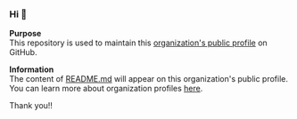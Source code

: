 ### Hi 👋

**Purpose**  
This repository is used to maintain this [organization's public profile](https://github.com/StaytunedLLP?view_as=public) on GitHub.

**Information**  
The content of [README.md](https://github.com/StaytunedLLP/.github/blob/main/profile/README.md) will appear on this organization's public profile.  
You can learn more about organization profiles [here](https://docs.github.com/en/organizations/collaborating-with-groups-in-organizations/customizing-your-organizations-profile).

Thank you!!